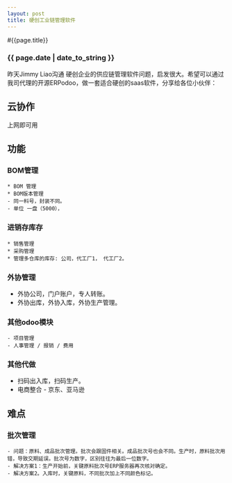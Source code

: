 ```yaml
---
layout: post
title: 硬创工业链管理软件
---
```


#{{page.title}}

### {{ page.date | date_to_string }}

昨天Jimmy Liao沟通 硬创企业的供应链管理软件问题，启发很大。希望可以通过我司代理的开源ERPodoo，做一套适合硬创的saas软件，分享给各位小伙伴：

## 云协作
上网即可用

## 功能
### BOM管理
	* BOM 管理
	* BOM版本管理
	- 同一料号，封装不同。
    - 单位 一盘（5000），
    	
### 进销存库存
	* 销售管理
	* 采购管理
   	* 管理多仓库的库存: 公司，代工厂1， 代工厂2。
 
### 外协管理
   - 外协公司，门户账户，专人转账。
   - 外协出库，外协入库，外协生产管理。

### 其他odoo模块
	- 项目管理
	- 人事管理 / 报销 / 费用

### 其他代做
   - 扫码出入库，扫码生产。
   - 电商整合 - 京东、亚马逊

## 难点
### 批次管理
    - 问题：原料、成品批次管理。批次会跟固件相关。成品批次号也会不同。生产时，原料批次用错，导致交期延误。批次号为数字，区别往往为最后一位数字。
    - 解决方案1：生产开始前，关键原料批次号ERP服务器再次核对确定。
    - 解决方案2。入库时，关键原料，不同批次加上不同颜色标记。


